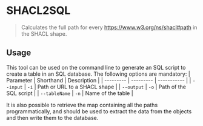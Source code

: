 # SHACL2SQL

> Calculates the full path for every https://www.w3.org/ns/shacl#path in the SHACL shape.

## Usage

This tool can be used on the command line to generate an SQL script to create a table in an SQL database. The following options are mandatory:
| Parameter | Shorthand | Description |
| --------- | --------- | ----------- | 
| `--input` | `-i` | Path or URL to a SHACL shape |
| `--output` | `-o` | Path of the SQL script |
| `--tableName` | `-n` | Name of the table |

It is also possible to retrieve the map containing all the paths programmatically, and should be used to extract the data from the objects and then write them to the database.